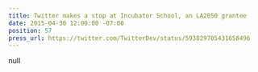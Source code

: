 ```yaml
---
title: Twitter makes a stop at Incubator School, an LA2050 grantee
date: 2015-04-30 12:00:00 -07:00
position: 57
press_url: https://twitter.com/TwitterDev/status/593829705431658496
---
```


null

